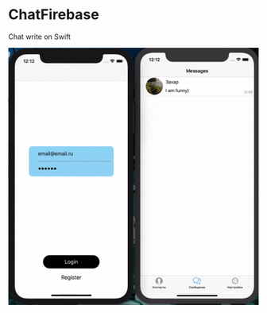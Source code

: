 # ChatFirebase
Chat write on Swift

![Alt Text](https://github.com/Stan1ey8387/ChatFirebase/blob/master/Demo%20gif/ezgif.com-optimize.gif?raw=true)

